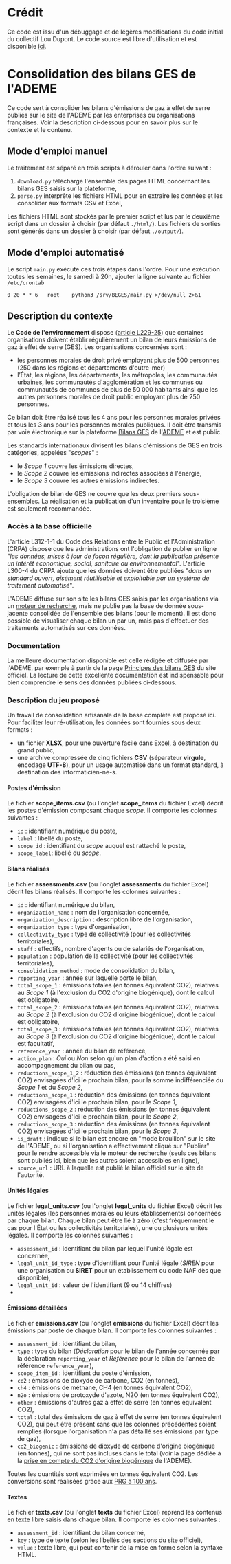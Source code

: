 # Crédit

Ce code est issu d'un débuggage et de légères modifications du code initial du collectif Lou Dupont. Le code source est libre d'utilisation et est disponible [ici](https://github.com/lou-dupont).

# Consolidation des bilans GES de l'ADEME

Ce code sert à consolider les bilans d'émissions de gaz à effet de serre publiés sur le site de l'ADEME par les enterprises ou organisations françaises. Voir la description ci-dessous pour en savoir plus sur le contexte et le contenu. 

## Mode d'emploi manuel

Le traitement est séparé en trois scripts à dérouler dans l'ordre suivant :

1. `download.py` télécharge l'ensemble des pages HTML concernant les bilans GES saisis sur la plateforme,
2. `parse.py` interprête les fichiers HTML pour en extraire les données et les consolider aux formats CSV et Excel,

Les fichiers HTML sont stockés par le premier script et lus par le deuxième script dans un dossier à choisir (par défaut `./html/`). Les fichiers de sorties sont générés dans un dossier à choisir (par défaut `./output/`).

## Mode d'emploi automatisé

Le script `main.py` exécute ces trois étapes dans l'ordre. Pour une exécution toutes les semaines, le samedi à 20h, ajouter la ligne suivante au fichier `/etc/crontab` 
```
0 20 * * 6   root    python3 /srv/BEGES/main.py >/dev/null 2>&1
```

## Description du contexte

Le **Code de l'environnement** dispose ([article L229-25](https://www.legifrance.gouv.fr/affichCodeArticle.do;jsessionid=B27788AA2F0B41AC79977E793273C7FF.tplgfr42s_1?idArticle=LEGIARTI000031694974&cidTexte=LEGITEXT000006074220&dateTexte=20191027)) que certaines organisations doivent établir régulièrement un bilan de leurs émissions de gaz à effet de serre (GES). Les organisations concernées sont :

* les personnes morales de droit privé employant plus de 500 personnes (250 dans les régions et départements d'outre-mer)
* l’État, les régions, les départements, les métropoles, les communautés urbaines, les communautés d'agglomération et les communes ou communautés de communes de plus de 50 000 habitants ainsi que les autres personnes morales de droit public employant plus de 250 personnes.

Ce bilan doit être réalisé tous les 4 ans pour les personnes morales privées et tous les 3 ans pour les personnes morales publiques. Il doit être transmis par voie électronique sur la plateforme [Bilans GES](http://www.bilans-ges.ademe.fr/) de l'[ADEME](https://www.ademe.fr/) et est public.

Les standards internationaux divisent les bilans d'émissions de GES en trois catégories, appelées "*scopes*" :

* le *Scope 1* couvre les émissions directes,
* le *Scope 2* couvre les émissions indirectes associées à l'énergie,
* le *Scope 3* couvre les autres émissions indirectes.

L'obligation de bilan de GES ne couvre que les deux premiers sous-ensembles. La réalisation et la publication d'un inventaire pour le troisième est seulement recommandée.

### Accès à la base officielle

L'article L312-1-1 du Code des Relations entre le Public et l'Administration (CRPA) dispose que les administrations ont l'obligation de publier en ligne "*les données, mises à jour de façon régulière, dont la publication présente un intérêt économique, social, sanitaire ou environnemental*". L'article L300-4 du CRPA ajoute que les données doivent être publiées "*dans un standard ouvert, aisément réutilisable et exploitable par un système de traitement automatisé*".

L'ADEME diffuse sur son site les bilans GES saisis par les organisations via un [moteur de recherche](http://www.bilans-ges.ademe.fr/fr/bilanenligne/bilans/index/siGras/0), mais ne publie pas la base de donnée sous-jacente consolidée de l'ensemble des bilans (pour le moment). Il est donc possible de visualiser chaque bilan un par un, mais pas d'effectuer des traitements automatisés sur ces données. 

### Documentation

La meilleure documentation disponible est celle rédigée et diffusée par l'ADEME, par exemple à partir de la page [Principes des bilans GES](https://www.data.gouv.fr/fr/datasets/base-carbone-complete-de-lademe/) du site officiel. La lecture de cette excellente documentation est indispensable pour bien comprendre le sens des données publiées ci-dessous.

### Description du jeu proposé

Un travail de consolidation artisanale de la base complète est proposé ici. Pour faciliter leur ré-utilisation, les données sont fournies sous deux formats : 
* un fichier **XLSX**, pour une ouverture facile dans Excel, à destination du grand public,
* une archive compressée de cinq fichiers **CSV** (séparateur **virgule**, encodage **UTF-8**), pour un usage automatisé dans un format standard, à destination des informaticien-ne-s.

#### Postes d'émission

Le fichier **scope_items.csv** (ou l'onglet **scope_items** du fichier Excel) décrit les postes d'émission composant chaque *scope*. Il comporte les colonnes suivantes :
* `id` : identifiant numérique du poste,
* `label` : libellé du poste,
* `scope_id` : identifiant du *scope* auquel est rattaché le poste,
* `scope_label`: libellé du *scope*.

#### Bilans réalisés

Le fichier **assessments.csv** (ou l'onglet **assessments** du fichier Excel) décrit les bilans réalisés. Il comporte les colonnes suivantes :
* `id` : identifiant numérique du bilan,
* `organization_name` : nom de l'organisation concernée,
* `organization_description` : description libre de l'organisation,
* `organization_type` : type d'organisation,
* `collectivity_type` : type de collectivité (pour les collectivités territoriales),
* `staff` : effectifs, nombre d'agents ou de salariés de l'organisation,
* `population` : population de la collectivité (pour les collectivités territoriales),
* `consolidation_method` : mode de consolidation du bilan,
* `reporting_year` : année sur laquelle porte le bilan,
* `total_scope_1` : émissions totales (en tonnes équivalent CO2), relatives au *Scope 1* (à l'exclusion du CO2 d'origine biogénique), dont le calcul est obligatoire,
* `total_scope_2` : émissions totales (en tonnes équivalent CO2), relatives au *Scope 2* (à l'exclusion du CO2 d'origine biogénique), dont le calcul est obligatoire,
* `total_scope_3` : émissions totales (en tonnes équivalent CO2), relatives au *Scope 3* (à l'exclusion du CO2 d'origine biogénique), dont le calcul est facultatif,
* `reference_year` : année du bilan de référence,
* `action_plan` : *Oui* ou *Non* selon qu'un plan d'action a été saisi en accompagnement du bilan ou pas,
* `reductions_scope_1_2` : réduction des émissions (en tonnes équivalent CO2) envisagées d'ici le prochain bilan, pour la somme indifférenciée du *Scope 1* et du *Scope 2*,
* `reductions_scope_1` : réduction des émissions (en tonnes équivalent CO2) envisagées d'ici le prochain bilan, pour le *Scope 1*,
* `reductions_scope_2` : réduction des émissions (en tonnes équivalent CO2) envisagées d'ici le prochain bilan, pour le *Scope 2*,
* `reductions_scope_3` : réduction des émissions (en tonnes équivalent CO2) envisagées d'ici le prochain bilan, pour le *Scope 3*,
* `is_draft` : indique si le bilan est encore en "mode brouillon" sur le site de l'ADEME, ou si l'organisation a effectivement cliqué sur "Publier" pour le rendre accessible via le moteur de recherche (seuls ces bilans sont publiés ici, bien que les autres soient accessibles en ligne),
* `source_url` : URL à laquelle est publié le bilan officiel sur le site de l'autorité.

#### Unités légales

Le fichier **legal_units.csv** (ou l'onglet **legal_units** du fichier Excel) décrit les unités légales (les personnes morales ou leurs établissements) concernées par chaque bilan. Chaque bilan peut être lié à zéro (c'est fréquemment le cas pour l'État ou les collectivités territoriales), une ou plusieurs unités légales. Il comporte les colonnes suivantes :
* `assessment_id` : identifiant du bilan par lequel l'unité légale est concernée,
* `legal_unit_id_type` : type d'identifiant pour l'unité légale (*SIREN* pour une organisation ou **SIRET** pour un établissement ou code NAF dès que disponible),
* `legal_unit_id` : valeur de l'identifiant (9 ou 14 chiffres)
*
#### Émissions détaillées

Le fichier **emissions.csv** (ou l'onglet **emissions** du fichier Excel) décrit les émissions par poste de chaque bilan. Il comporte les colonnes suivantes : 
* `assessment_id` : identifiant du bilan,
* `type` : type du bilan (*Déclaration* pour le bilan de l'année concernée par la déclaration `reporting_year` et *Référence* pour le bilan de l'année de référence `reference_year`),
* `scope_item_id` : identifiant du poste d'émission,
* `co2` : émissions de dioxyde de carbone, CO2 (en tonnes),
* `ch4` : émissions de méthane, CH4 (en tonnes équivalent CO2),
* `n2o` : émissions de protoxyde d'azote, N2O (en tonnes équivalent CO2),
* `other` : émissions d'autres gaz à effet de serre (en tonnes équivalent CO2),
* `total` : total des émissions de gaz à effet de serre (en tonnes équivalent CO2), qui peut être présent sans que les colonnes précédentes soient remplies (lorsque l'organisation n'a pas détaillé ses émissions par type de gaz),
* `co2_biogenic` : émissions de dioxyde de carbone d'origine biogénique (en tonnes), qui ne sont pas incluses dans le total (voir la page dédiée à la [prise en compte du CO2 d'origine biogénique](http://www.bilans-ges.ademe.fr/documentation/UPLOAD_DOC_FR/index.htm?co2_biogenique.htm) de l'ADEME).

Toutes les quantités sont exprimées en tonnes équivalent CO2. Les conversions sont réalisées grâce aux [PRG à 100 ans](http://www.bilans-ges.ademe.fr/fr/accueil/contenu/index/page/giec/siGras/0).

#### Textes

Le fichier **texts.csv** (ou l'onglet **texts** du fichier Excel) reprend les contenus en texte libre saisis dans chaque bilan. Il comporte les colonnes suivantes :
* `assessment_id` : identifiant du bilan concerné,
* `key` : type de texte (selon les libellés des sections du site officiel),
* `value` : texte libre, qui peut contenir de la mise en forme selon la syntaxe HTML.
